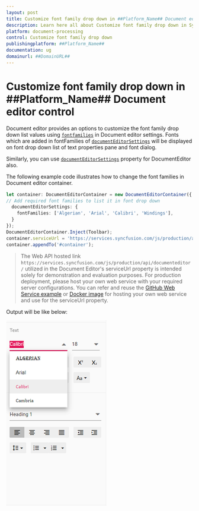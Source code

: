 ```yaml
---
layout: post
title: Customize font family drop down in ##Platform_Name## Document editor control | Syncfusion
description: Learn here all about Customize font family drop down in Syncfusion ##Platform_Name## Document editor control of Syncfusion Essential JS 2 and more.
platform: document-processing
control: Customize font family drop down 
publishingplatform: ##Platform_Name##
documentation: ug
domainurl: ##DomainURL##
---
```


# Customize font family drop down in ##Platform_Name## Document editor control

Document editor provides an options to customize the font family drop down list values using [`fontfamilies`](../../api/document-editor/documentEditorSettingsModel/#fontfamilies) in Document editor settings. Fonts which are added in fontFamilies of [`documentEditorSettings`](../../api/document-editor-container/#documenteditorsettings) will be displayed on font drop down list of text properties pane and font dialog.

Similarly, you can use [`documentEditorSettings`](../../api/document-editor#documenteditorsettings) property for DocumentEditor also.

The following example code illustrates how to change the font families in Document editor container.

```ts
let container: DocumentEditorContainer = new DocumentEditorContainer({ enableToolbar: true,height: '590px',
// Add required font families to list it in font drop down
  documentEditorSettings: {
    fontFamilies: ['Algerian', 'Arial', 'Calibri', 'Windings'],
  }
});
DocumentEditorContainer.Inject(Toolbar);
container.serviceUrl = 'https://services.syncfusion.com/js/production/api/documenteditor/';
container.appendTo('#container');
```

> The Web API hosted link `https://services.syncfusion.com/js/production/api/documenteditor/` utilized in the Document Editor's serviceUrl property is intended solely for demonstration and evaluation purposes. For production deployment, please host your own web service with your required server configurations. You can refer and reuse the [GitHub Web Service example](https://github.com/SyncfusionExamples/EJ2-DocumentEditor-WebServices) or [Docker image](https://hub.docker.com/r/syncfusion/word-processor-server) for hosting your own web service and use for the serviceUrl property.

Output will be like below:

![Font](../images/font-family.png)